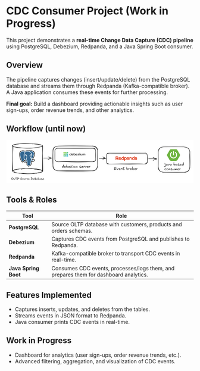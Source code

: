 # CDC Consumer Project (Work in Progress)

This project demonstrates a **real-time Change Data Capture (CDC) pipeline** using PostgreSQL, Debezium, Redpanda, and a Java Spring Boot consumer.  

## Overview

The pipeline captures changes (insert/update/delete) from the PostgreSQL database and streams them through Redpanda (Kafka-compatible broker). A Java application consumes these events for further processing.  

**Final goal:** Build a dashboard providing actionable insights such as user sign-ups, order revenue trends, and other analytics.  

## Workflow (until now)
![workflow](diagrams/workflow.png)

## Tools & Roles

| Tool                 | Role                                                                 |
|---------------------|----------------------------------------------------------------------|
| **PostgreSQL**      | Source OLTP database with customers, products and orders schemas. |
| **Debezium**        | Captures CDC events from PostgreSQL and publishes to Redpanda.       |
| **Redpanda**        | Kafka-compatible broker to transport CDC events in real-time.        |
| **Java Spring Boot**| Consumes CDC events, processes/logs them, and prepares them for dashboard analytics. |

## Features Implemented

- Captures inserts, updates, and deletes from the tables.  
- Streams events in JSON format to Redpanda.  
- Java consumer prints CDC events in real-time.  

## Work in Progress

- Dashboard for analytics (user sign-ups, order revenue trends, etc.).  
- Advanced filtering, aggregation, and visualization of CDC events.
